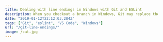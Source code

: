 ```yaml
---
title: Dealing with line endings in Windows with Git and ESLint
description: When you checkout a branch in Windows, Git may replace the line endings with CRLF. In this post, we'll see how you can change it in LF and avoid the ESLint errors.
date: "2019-01-12T22:12:03.284Z"
tags: ["Git", "eslint", "VS Code", "Windows"]
url: "/git-line-endings/"
image: /cat.jpg
---
```

